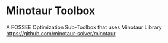 # Minotaur Toolbox
A FOSSEE Optimization Sub-Toolbox that uses Minotaur Library
https://github.com/minotaur-solver/minotaur
